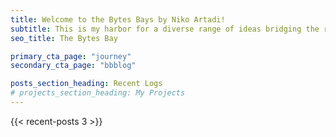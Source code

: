 ```yaml
---
title: Welcome to the Bytes Bays by Niko Artadi!
subtitle: This is my harbor for a diverse range of ideas bridging the realms of business and data. This corner should serve as a joining spot for my blog (and much more yet to come!) 🛸 Enjoy a laid-back exploration, good vibes and tech-biz talk. Let's dive in together! 🤿
seo_title: The Bytes Bay

primary_cta_page: "journey"
secondary_cta_page: "bbblog"

posts_section_heading: Recent Logs
# projects_section_heading: My Projects
---
```


{{< recent-posts 3 >}}
<!-- {{< projects 5 >}} -->
